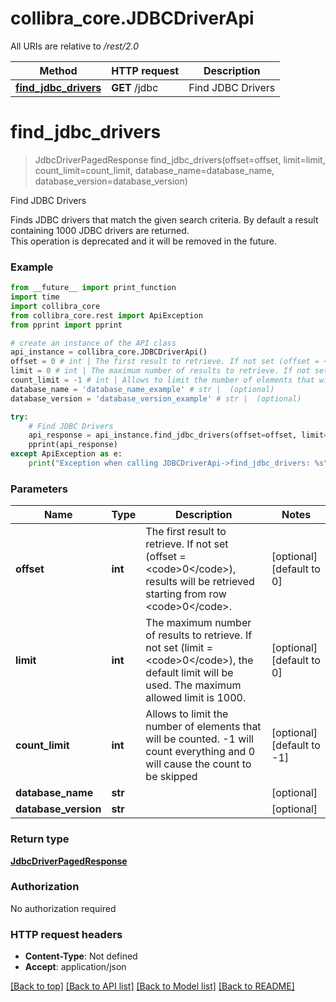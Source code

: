 # collibra_core.JDBCDriverApi

All URIs are relative to */rest/2.0*

Method | HTTP request | Description
------------- | ------------- | -------------
[**find_jdbc_drivers**](JDBCDriverApi.md#find_jdbc_drivers) | **GET** /jdbc | Find JDBC Drivers

# **find_jdbc_drivers**
> JdbcDriverPagedResponse find_jdbc_drivers(offset=offset, limit=limit, count_limit=count_limit, database_name=database_name, database_version=database_version)

Find JDBC Drivers

Finds JDBC drivers that match the given search criteria. By default a result containing 1000 JDBC drivers are returned.<br />This operation is deprecated and it will be removed in the future.

### Example
```python
from __future__ import print_function
import time
import collibra_core
from collibra_core.rest import ApiException
from pprint import pprint

# create an instance of the API class
api_instance = collibra_core.JDBCDriverApi()
offset = 0 # int | The first result to retrieve. If not set (offset = <code>0</code>), results will be retrieved starting from row <code>0</code>. (optional) (default to 0)
limit = 0 # int | The maximum number of results to retrieve. If not set (limit = <code>0</code>), the default limit will be used. The maximum allowed limit is 1000. (optional) (default to 0)
count_limit = -1 # int | Allows to limit the number of elements that will be counted. -1 will count everything and 0 will cause the count to be skipped (optional) (default to -1)
database_name = 'database_name_example' # str |  (optional)
database_version = 'database_version_example' # str |  (optional)

try:
    # Find JDBC Drivers
    api_response = api_instance.find_jdbc_drivers(offset=offset, limit=limit, count_limit=count_limit, database_name=database_name, database_version=database_version)
    pprint(api_response)
except ApiException as e:
    print("Exception when calling JDBCDriverApi->find_jdbc_drivers: %s\n" % e)
```

### Parameters

Name | Type | Description  | Notes
------------- | ------------- | ------------- | -------------
 **offset** | **int**| The first result to retrieve. If not set (offset &#x3D; &lt;code&gt;0&lt;/code&gt;), results will be retrieved starting from row &lt;code&gt;0&lt;/code&gt;. | [optional] [default to 0]
 **limit** | **int**| The maximum number of results to retrieve. If not set (limit &#x3D; &lt;code&gt;0&lt;/code&gt;), the default limit will be used. The maximum allowed limit is 1000. | [optional] [default to 0]
 **count_limit** | **int**| Allows to limit the number of elements that will be counted. -1 will count everything and 0 will cause the count to be skipped | [optional] [default to -1]
 **database_name** | **str**|  | [optional] 
 **database_version** | **str**|  | [optional] 

### Return type

[**JdbcDriverPagedResponse**](JdbcDriverPagedResponse.md)

### Authorization

No authorization required

### HTTP request headers

 - **Content-Type**: Not defined
 - **Accept**: application/json

[[Back to top]](#) [[Back to API list]](../README.md#documentation-for-api-endpoints) [[Back to Model list]](../README.md#documentation-for-models) [[Back to README]](../README.md)

